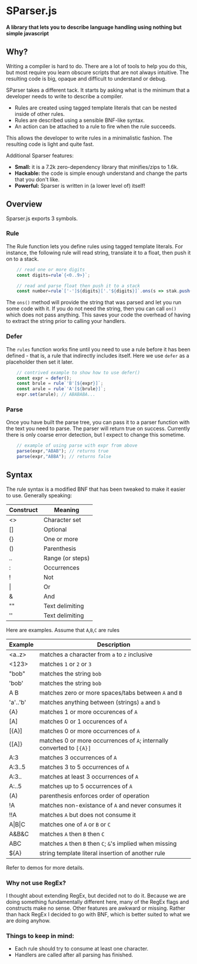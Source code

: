 # **SParser.js**
**A library that lets you to describe language handling using nothing but simple javascript**

## Why?
Writing a compiler is hard to do. There are a lot of tools to help you do this, but most require you learn obscure scripts that are not always intuitive. The resulting code is big, opaque and difficult to understand or debug.

SParser takes a different tack. It starts by asking what is the minimum that a developer needs to write to describe a compiler.

- Rules are created using tagged template literals that can be nested inside of other rules.
- Rules are described using a sensible BNF-like syntax.
- An action can be attached to a rule to fire when the rule succeeds.

This allows the developer to write rules in a minimalistic fashion. The resulting code is light and quite fast.

Additional Sparser features:

- **Small:** it is a 7.2k zero-dependency library that minifies/zips to 1.6k.
- **Hackable:** the code is simple enough understand and change the parts that you don't like.
- **Powerful:** Sparser is written in (a lower level of) itself!

## Overview
Sparser.js exports 3 symbols.

### Rule
The Rule function lets you define rules using tagged template literals. For instance, the following rule will read string, translate it to a float, then push it on to a stack.

```javascript
	// read one or more digits
	const digits=rule`{<0..9>}`;

	// read and parse float then push it to a stack
	const number=rule`['-']${digits}['.'${digits}]`.ons(s => stak.push(parseFloat(s)) );
```
The `ons()` method will provide the string that was parsed and let you run some code with it. If you do not need the string, then you can call `on()` which does not pass anything. This saves your code the overhead of having to extract the string prior to calling your handlers.

### Defer
The `rules` function works fine until you need to use a rule before it has been defined - that is, a rule that indirectly includes itself. Here we use `defer` as a placeholder then set it later.

```javascript
	// contrived example to show how to use defer()
	const expr = defer();
	const brule = rule`'B'[${expr}]`;
	const arule = rule`'A'[${brule}]`;
	expr.set(arule); // ABABABA...
```

### Parse
Once you have built the parse tree, you can pass it to a parser function with the text you need to parse. The parser will return true on success. Currently there is only coarse error detection, but I expect to change this sometime.

```javascript
	// example of using parse with expr from above
	parse(expr,"ABAB"); // returns true
	parse(expr,"ABBA"); // returns false
```

## Syntax
The rule syntax is a modified BNF that has been tweaked to make it easier to use. Generally speaking:

| Construct | Meaning |
| --------- | ------- |
| <> | Character set |
| [] | Optional |
| {} | One or more |
| () | Parenthesis |
| .. | Range (or steps) |
| : | Occurrences |
| ! | Not |
| \| | Or |
| & | And |
| "" | Text delimiting |
| '' | Text delimiting |

Here are examples. Assume that `A`,`B`,`C` are rules

| Example | Description |
| ------- |----------- |
| <a..z> | matches a character from `a` to `z` inclusive |
| <123> | matches `1` or `2` or  `3` |
| "bob" | matches the string `bob` |
| 'bob' | matches the string `bob` |
| A B | matches zero or more spaces/tabs between `A` and `B` |
| 'a'..'b' | matches anything between (strings) `a` and `b` |
| {A} | matches 1 or more occurences of `A` |
| [A] | matches 0 or 1 occurences of `A` |
| [{A}] | matches 0 or more occurrences of `A` |
| {[A]} | matches 0 or more occurrences of `A`; internally converted to `[{A}]` |
| A:3 | matches 3 occurrences of `A` |
| A:3..5 | matches 3 to 5 occurrences of `A` |
| A:3.. | matches at least 3 occurrences of `A` |
| A:..5 | matches up to 5 occurrences of `A` |
| (A) | parenthesis enforces order of operation |
| !A | matches non-existance of `A` and never consumes it |
| !!A | matches `A` but does not consume it |
| A\|B\|C | matches one of `A` or `B` or `C` |
| A&B&C | matches `A` then `B` then `C` |
| ABC | matches `A` then `B` then `C`; `&`'s implied when missing |
| ${A} | string template literal insertion of another rule |

Refer to demos for more details.

### Why not use RegEx?
I thought about extending RegEx, but decided not to do it. Because we are doing something fundamentally different here, many of the RegEx flags and constructs make no sense. Other features are awkward or missing. Rather than hack RegEx I decided to go with BNF, which is better suited to what we are doing anyhow.

### Things to keep in mind:
- Each rule should try to consume at least one character.
- Handlers are called after all parsing has finished.